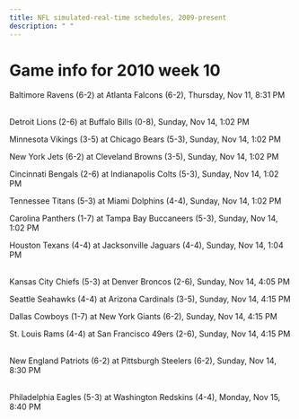 ```yaml
---
title: NFL simulated-real-time schedules, 2009-present
description: " "
---
```


# Game info for 2010 week 10

Baltimore Ravens (6-2) at Atlanta Falcons (6-2), Thursday, Nov 11, 8:31 PM

<br/>Detroit Lions (2-6) at Buffalo Bills (0-8), Sunday, Nov 14, 1:02 PM

Minnesota Vikings (3-5) at Chicago Bears (5-3), Sunday, Nov 14, 1:02 PM

New York Jets (6-2) at Cleveland Browns (3-5), Sunday, Nov 14, 1:02 PM

Cincinnati Bengals (2-6) at Indianapolis Colts (5-3), Sunday, Nov 14, 1:02 PM

Tennessee Titans (5-3) at Miami Dolphins (4-4), Sunday, Nov 14, 1:02 PM

Carolina Panthers (1-7) at Tampa Bay Buccaneers (5-3), Sunday, Nov 14, 1:02 PM

Houston Texans (4-4) at Jacksonville Jaguars (4-4), Sunday, Nov 14, 1:04 PM

<br/>Kansas City Chiefs (5-3) at Denver Broncos (2-6), Sunday, Nov 14, 4:05 PM

Seattle Seahawks (4-4) at Arizona Cardinals (3-5), Sunday, Nov 14, 4:15 PM

Dallas Cowboys (1-7) at New York Giants (6-2), Sunday, Nov 14, 4:15 PM

St. Louis Rams (4-4) at San Francisco 49ers (2-6), Sunday, Nov 14, 4:15 PM

<br/>New England Patriots (6-2) at Pittsburgh Steelers (6-2), Sunday, Nov 14, 8:30 PM

<br/>Philadelphia Eagles (5-3) at Washington Redskins (4-4), Monday, Nov 15, 8:40 PM

